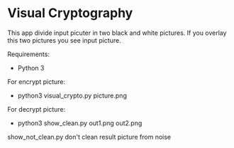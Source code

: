 # Visual Cryptography

This app divide input picuter in two black and white pictures.
If you overlay this two pictures you see input picture.

Requirements:
- Python 3

For encrypt picture:
- python3 visual_crypto.py picture.png

For decrypt picture:
- python3 show_clean.py out1.png out2.png

show_not_clean.py don't clean result picture from noise
